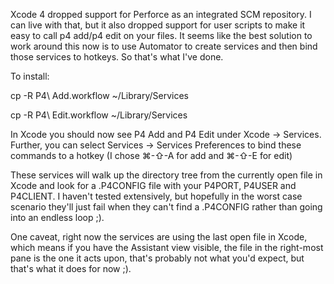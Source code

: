 Xcode 4 dropped support for Perforce as an integrated SCM repository. I can live with that, but it also dropped support for user scripts to make it easy to call p4 add/p4 edit on your files. It seems like the best solution to work around this now is to use Automator to create services and then bind those services to hotkeys. So that's what I've done.

To install:

cp -R P4\ Add.workflow ~/Library/Services

cp -R P4\ Edit.workflow ~/Library/Services

In Xcode you should now see P4 Add and P4 Edit under Xcode -> Services. Further, you can select Services -> Services Preferences to bind these commands to a hotkey (I chose ⌘-⇧-A for add and ⌘-⇧-E for edit)

These services will walk up the directory tree from the currently open file in Xcode and look for a .P4CONFIG file with your P4PORT, P4USER and P4CLIENT. I haven't tested extensively, but hopefully in the worst case scenario they'll just fail when they can't find a .P4CONFIG rather than going into an endless loop ;).

One caveat, right now the services are using the last open file in Xcode, which means if you have the Assistant view visible, the file in the right-most pane is the one it acts upon, that's probably not what you'd expect, but that's what it does for now ;).